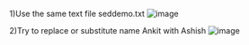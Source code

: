 1)Use the same text file seddemo.txt
![image](https://github.com/Pandi0906/Linux_Training_Program_Assignments/assets/65610375/38bcc198-c304-4dd0-9d7b-bc239937ec36)


2)Try to replace or substitute name Ankit with Ashish
![image](https://github.com/Pandi0906/Linux_Training_Program_Assignments/assets/65610375/e2915075-93db-4acc-bd83-0da2c1f201d9)
